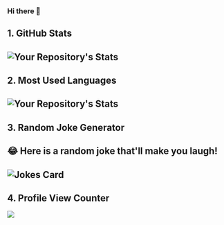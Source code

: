 ### Hi there 👋

<!--
**Rowlptk/Rowlptk** is a ✨ _special_ ✨ repository because its `README.md` (this file) appears on your GitHub profile.

Here are some ideas to get you started:

- 🔭 I’m currently working on ...
- 🌱 I’m currently learning ...
- 👯 I’m looking to collaborate on ...
- 🤔 I’m looking for help with ...
- 💬 Ask me about ...
- 📫 How to reach me: ...
- 😄 Pronouns: ...
- ⚡ Fun fact: ...
-->
## 1. GitHub Stats
![Your Repository's Stats](https://github-readme-stats.vercel.app/api?username=rowlptk&show_icons=true)
--------------------------------------------------------------------
## 2. Most Used Languages
![Your Repository's Stats](https://github-readme-stats.vercel.app/api/top-langs/?username=rowlptk&theme=blue-green)
--------------------------------------------------------------------
## 3. Random Joke Generator
## 😂 Here is a random joke that'll make you laugh!
![Jokes Card](https://readme-jokes.vercel.app/api)
--------------------------------------------------------------------
## 4. Profile View Counter
<img src="https://komarev.com/ghpvc/?username=rowlptk"/>                 
